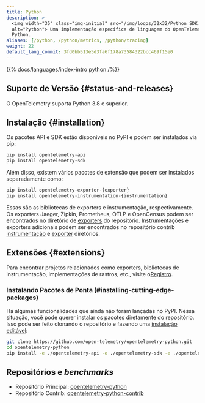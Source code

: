 ```yaml
---
title: Python
description: >-
  <img width="35" class="img-initial" src="/img/logos/32x32/Python_SDK.svg"
  alt="Python"> Uma implementação específica de linguagem do OpenTelemetry em
  Python.
aliases: [/python, /python/metrics, /python/tracing]
weight: 22
default_lang_commit: 3fd0bb513e5d3fa6f178a73584322bcc469f15e0
---
```


{{% docs/languages/index-intro python /%}}

## Suporte de Versão {#status-and-releases}

O OpenTelemetry suporta Python 3.8 e superior.

## Instalação {#installation}

Os pacotes API e SDK estão disponíveis no PyPI e podem ser instalados via pip:

```sh
pip install opentelemetry-api
pip install opentelemetry-sdk
```

Além disso, existem vários pacotes de extensão que podem ser instalados
separadamente como:

```sh
pip install opentelemetry-exporter-{exporter}
pip install opentelemetry-instrumentation-{instrumentation}
```

Essas são as bibliotecas de exporters e instrumentação, respectivamente. Os
exporters Jaeger, Zipkin, Prometheus, OTLP e OpenCensus podem ser encontrados no
diretório de
[exporters](https://github.com/open-telemetry/opentelemetry-python/blob/main/exporter/)
do repositório. Instrumentações e exporters adicionais podem ser encontrados no
repositório contrib
[instrumentação](https://github.com/open-telemetry/opentelemetry-python-contrib/tree/main/instrumentation)
e
[exporter](https://github.com/open-telemetry/opentelemetry-python-contrib/tree/main/exporter)
diretórios.

## Extensões {#extensions}

Para encontrar projetos relacionados como exporters, bibliotecas de
instrumentação, implementações de rastros, etc., visite
o[Registro](/ecosystem/registry/?s=python).

### Instalando Pacotes de Ponta (#installing-cutting-edge-packages)

Há algumas funcionalidades que ainda não foram lançadas no PyPI. Nessa situação,
você pode querer instalar os pacotes diretamente do repositório. Isso pode ser
feito clonando o repositório e fazendo uma
[instalação editável](https://pip.pypa.io/en/stable/reference/pip_install/#editable-installs):

```sh
git clone https://github.com/open-telemetry/opentelemetry-python.git
cd opentelemetry-python
pip install -e ./opentelemetry-api -e ./opentelemetry-sdk -e ./opentelemetry-semantic-conventions
```

## Repositórios e _benchmarks_

- Repositório Principal: [opentelemetry-python][]
- Repositório Contrib: [opentelemetry-python-contrib][]

[opentelemetry-python]: https://github.com/open-telemetry/opentelemetry-python
[opentelemetry-python-contrib]:
  https://github.com/open-telemetry/opentelemetry-python-contrib
